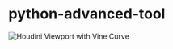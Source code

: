 # python-advanced-tool

  ![Houdini Viewport with Vine Curve](https://github.com/xipaja/python-advanced-tool/blob/main/Tool.PNG)
